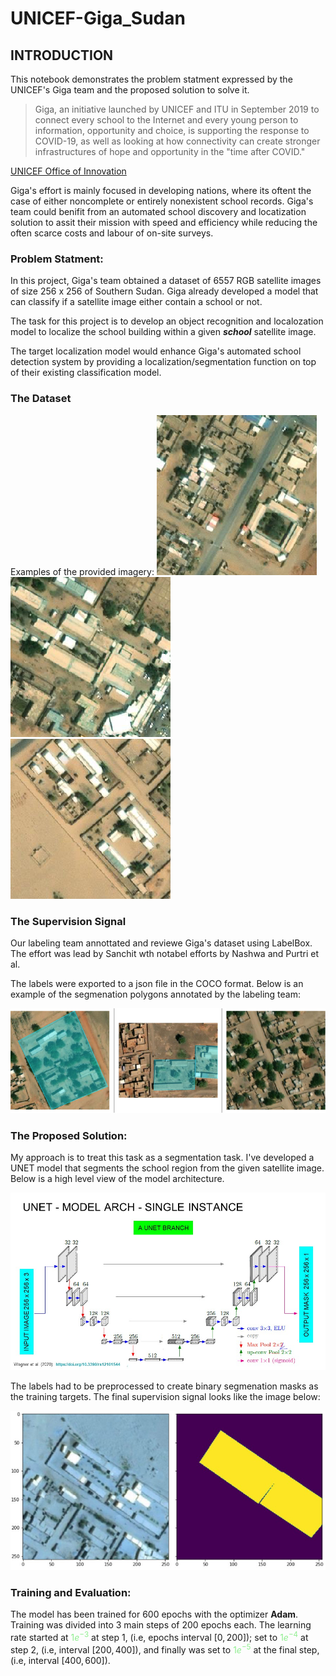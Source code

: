 # UNICEF-Giga_Sudan
## INTRODUCTION
This notebook demonstrates the problem statment expressed by the UNICEF's Giga team and the proposed solution to solve it.

> Giga, an initiative launched by UNICEF and ITU in September 2019 to connect every school to the Internet and every young person to information, opportunity and choice, is supporting the response to COVID-19, as well as looking at how connectivity can create stronger infrastructures of hope and opportunity in the "time after COVID."
<a href="https://www.unicef.org/innovation/giga" target="_blank">

UNICEF Office of Innovation</a>

Giga's effort is mainly focused in developing nations, where its oftent the case of either noncomplete or entirely nonexistent school records. Giga's team could benifit from an automated school discovery and locatization solution to assit their mission with speed and efficiency while reducing the often scarce costs and labour of on-site surveys.
### Problem Statment:
In this project, Giga's team obtained a dataset of 6557 RGB satellite images of size 256 x 256 of Southern Sudan. Giga already developed a model that can classify if a satellite image either contain a school or not. 

The task for this project is to develop an object recognition and localozation model to localize the school building within a given ***school*** satellite image.

The target localization model would enhance Giga's automated school detection system by providing a localization/segmentation function on top of their existing classification model.

### The Dataset
Examples of the provided imagery:
![alt-text-1](./school_examples/11101303.png "school tile") ![alt-text-2](./school_examples/11101312.png "school tile") ![alt-text-2](./school_examples/11102306.png "title-2")

### The Supervision Signal
Our labeling team annottated and reviewe Giga's dataset using LabelBox. The effort was lead by Sanchit wth notabel efforts by Nashwa and Purtri et al.

The labels were exported to a json file in the COCO format. Below is an example of the segmenation polygons annotated by the labeling team:

<p align="center">
<img src="./school_examples/Annotation_example.png" width="600"/>
</p>

### The Proposed Solution:
My approach is to treat this task as a segmentation task. I've developed a UNET model that segments the school region from the given satellite image. Below is a high level view of the model architecture.

<p align="center">
  <img src="./UNET_ARCH.jpg" width="512"/>
</p>

The labels had to be preprocessed to create binary segmenation masks as the training targets. The final supervision signal looks like the image below:

<p align="center">
  <img src= "./school_examples/processed_label.jpg" width="512"/>
</p>

### Training and Evaluation:
The model has been trained for 600 epochs with the optimizer **Adam**. Training was divided into 3 main steps of 200 epochs each. The learning rate started at <span style="color:lightgreen;">$1e^{-3}$</span> at step 1, (i.e, epochs interval $[0, 200]$); set to <span style="color:lightgreen;">$1e^{-4}$</span> at step 2, (i.e, interval $[200, 400]$), and finally was set to <span style="color:lightgreen;">$1e^{-5}$</span> at the final step, (i.e, interval $[400, 600]$).
